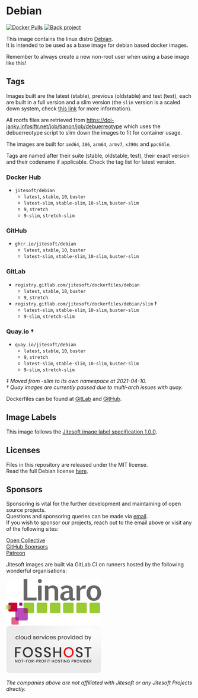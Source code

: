 # Debian

[![Docker Pulls](https://img.shields.io/docker/pulls/jitesoft/debian.svg)](https://hub.docker.com/r/jitesoft/debian)
[![Back project](https://img.shields.io/badge/Open%20Collective-Tip%20the%20devs!-blue.svg)](https://opencollective.com/jitesoft-open-source)

This image contains the linux distro [Debian](https://www.debian.org).  
It is intended to be used as a base image for debian based docker images.

Remember to always create a new non-root user when using a base image like this!
## Tags

Images built are the latest (stable), previous (oldstable) and test (test),
each are built in a full version and a slim version (the `slim` version is a scaled down system, check
[this link](https://github.com/debuerreotype/debuerreotype/blob/master/scripts/.slimify-excludes)
for more information).

All rootfs files are retrieved from https://doi-janky.infosiftr.net/job/tianon/job/debuerreotype which uses the debuerreotype script
to slim down the images to fit for container usage.

The images are built for `amd64`, `386`, `arm64`, `armv7`, `x390s` and `ppc64le`.

Tags are named after their suite (stable, oldstable, test), their exact version and their
codename if applicable. Check the tag list for latest version.

### Docker Hub

* `jitesoft/debian`
    * `latest`, `stable`, `10`, `buster`
    * `latest-slim`, `stable-slim`, `10-slim`, `buster-slim`
    * `9`, `stretch`
    * `9-slim`, `stretch-slim`

### GitHub

* `ghcr.io/jitesoft/debian`
    * `latest`, `stable`, `10`, `buster`
    * `latest-slim`, `stable-slim`, `10-slim`, `buster-slim`

### GitLab

* `registry.gitlab.com/jitesoft/dockerfiles/debian`
    * `latest`, `stable`, `10`, `buster`
    * `9`, `stretch`
* `registry.gitlab.com/jitesoft/dockerfiles/debian/slim` ‡
    * `latest-slim`, `stable-slim`, `10-slim`, `buster-slim`
    * `9-slim`, `stretch-slim`
  
### Quay.io †

* `quay.io/jitesoft/debian`
    * `latest`, `stable`, `10`, `buster`
    * `9`, `stretch`
    * `latest-slim`, `stable-slim`, `10-slim`, `buster-slim`
    * `9-slim`, `stretch-slim`
  
_‡ Moved from <name>-slim to its own namespace at 2021-04-10._  
_† Quay images are currently paused due to multi-arch issues with quay._

Dockerfiles can be found at [GitLab](https://gitlab.com/jitesoft/dockerfiles/debian/) and [GitHub](https://github.com/jitesoft/docker-debian).

## Image Labels

This image follows the [Jitesoft image label specification 1.0.0](https://gitlab.com/snippets/1866155).

## Licenses

Files in this repository are released under the MIT license.  
Read the full Debian license [here](https://www.debian.org/legal/licenses/).  

## Sponsors

Sponsoring is vital for the further development and maintaining of open source projects.  
Questions and sponsoring queries can be made via <a href="mailto:sponsor@jitesoft.com">email</a>.  
If you wish to sponsor our projects, reach out to the email above or visit any of the following sites:

[Open Collective](https://opencollective.com/jitesoft-open-source)  
[GitHub Sponsors](https://github.com/sponsors/jitesoft)  
[Patreon](https://www.patreon.com/jitesoft)

Jitesoft images are built via GitLab CI on runners hosted by the following wonderful organisations:

<a href="https://www.linaro.org/">
  <img src="https://raw.githubusercontent.com/jitesoft/misc/master/sponsors/linaro.png" width="256" alt="Linaro logo" />
</a>
<a href="https://fosshost.org/">
  <img src="https://raw.githubusercontent.com/jitesoft/misc/master/sponsors/fosshost.png" width="256" alt="Fosshost logo" />
</a>

_The companies above are not affiliated with Jitesoft or any Jitesoft Projects directly._
